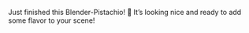 Just finished this Blender-Pistachio! 🥜 It’s looking nice and ready to add some flavor to your scene!
